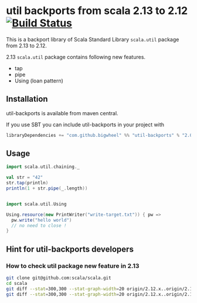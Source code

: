 # util backports from scala 2.13 to 2.12 [![Build Status](https://travis-ci.org/bigwheel/util-backports.svg?branch=master)](https://travis-ci.org/bigwheel/util-backports)

This is a backport library of Scala Standard Library `scala.util` package from 2.13 to 2.12.

2.13 `scala.util` package contains following new features.

* tap
* pipe
* Using (loan pattern)

## Installation

util-backports is available from maven central.

If you use SBT you can include util-backports in your project with

```scala
libraryDependencies += "com.github.bigwheel" %% "util-backports" % "2.0"
```

## Usage

```scala
import scala.util.chaining._

val str = "42"
str.tap(println)
println(1 + str.pipe(_.length))


import scala.util.Using

Using.resource(new PrintWriter("write-target.txt")) { pw =>
  pw.write("hello world")
  // no need to close !
}
```

## Hint for util-backports developers

### How to check util package new feature in 2.13

```bash
git clone git@github.com:scala/scala.git
cd scala
git diff --stat=300,300 --stat-graph-width=20 origin/2.12.x..origin/2.13.x -- src/library/scala/util
git diff --stat=300,300 --stat-graph-width=20 origin/2.12.x..origin/2.13.x -- test/junit/scala/util
```
